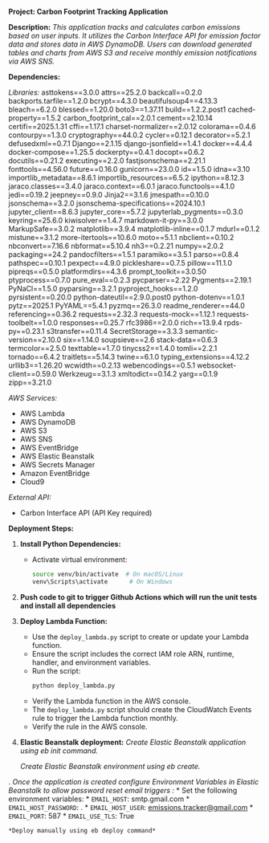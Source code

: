  **Project: Carbon Footprint Tracking Application**

 **Description:**
 *This application tracks and calculates carbon emissions based on user inputs. It utilizes the Carbon Interface API for emission factor data and stores data in AWS DynamoDB. Users can download generated tables and charts from AWS S3 and receive monthly emission notifications via AWS SNS.*

**Dependencies:**

*Libraries:*
asttokens==3.0.0
attrs==25.2.0
backcall==0.2.0
backports.tarfile==1.2.0
bcrypt==4.3.0
beautifulsoup4==4.13.3
bleach==6.2.0
blessed==1.20.0
boto3==1.37.11
build==1.2.2.post1
cached-property==1.5.2
carbon_footprint_cal==2.0.1
cement==2.10.14
certifi==2025.1.31
cffi==1.17.1
charset-normalizer==2.0.12
colorama==0.4.6
contourpy==1.3.0
cryptography==44.0.2
cycler==0.12.1
decorator==5.2.1
defusedxml==0.7.1
Django==2.1.15
django-jsonfield==1.4.1
docker==4.4.4
docker-compose==1.25.5
dockerpty==0.4.1
docopt==0.6.2
docutils==0.21.2
executing==2.2.0
fastjsonschema==2.21.1
fonttools==4.56.0
future==0.16.0
gunicorn==23.0.0
id==1.5.0
idna==3.10
importlib_metadata==8.6.1
importlib_resources==6.5.2
ipython==8.12.3
jaraco.classes==3.4.0
jaraco.context==6.0.1
jaraco.functools==4.1.0
jedi==0.19.2
jeepney==0.9.0
Jinja2==3.1.6
jmespath==0.10.0
jsonschema==3.2.0
jsonschema-specifications==2024.10.1
jupyter_client==8.6.3
jupyter_core==5.7.2
jupyterlab_pygments==0.3.0
keyring==25.6.0
kiwisolver==1.4.7
markdown-it-py==3.0.0
MarkupSafe==3.0.2
matplotlib==3.9.4
matplotlib-inline==0.1.7
mdurl==0.1.2
mistune==3.1.2
more-itertools==10.6.0
moto==5.1.1
nbclient==0.10.2
nbconvert==7.16.6
nbformat==5.10.4
nh3==0.2.21
numpy==2.0.2
packaging==24.2
pandocfilters==1.5.1
paramiko==3.5.1
parso==0.8.4
pathspec==0.10.1
pexpect==4.9.0
pickleshare==0.7.5
pillow==11.1.0
pipreqs==0.5.0
platformdirs==4.3.6
prompt_toolkit==3.0.50
ptyprocess==0.7.0
pure_eval==0.2.3
pycparser==2.22
Pygments==2.19.1
PyNaCl==1.5.0
pyparsing==3.2.1
pyproject_hooks==1.2.0
pyrsistent==0.20.0
python-dateutil==2.9.0.post0
python-dotenv==1.0.1
pytz==2025.1
PyYAML==5.4.1
pyzmq==26.3.0
readme_renderer==44.0
referencing==0.36.2
requests==2.32.3
requests-mock==1.12.1
requests-toolbelt==1.0.0
responses==0.25.7
rfc3986==2.0.0
rich==13.9.4
rpds-py==0.23.1
s3transfer==0.11.4
SecretStorage==3.3.3
semantic-version==2.10.0
six==1.14.0
soupsieve==2.6
stack-data==0.6.3
termcolor==2.5.0
texttable==1.7.0
tinycss2==1.4.0
tomli==2.2.1
tornado==6.4.2
traitlets==5.14.3
twine==6.1.0
typing_extensions==4.12.2
urllib3==1.26.20
wcwidth==0.2.13
webencodings==0.5.1
websocket-client==0.59.0
Werkzeug==3.1.3
xmltodict==0.14.2
yarg==0.1.9
zipp==3.21.0


*AWS Services:*
- AWS Lambda
- AWS DynamoDB
- AWS S3
- AWS SNS
- AWS EventBridge
- AWS Elastic Beanstalk
- AWS Secrets Manager
- Amazon EventBridge
- Cloud9

*External API:*
- Carbon Interface API (API Key required)

**Deployment Steps:**
1.  **Install Python Dependencies:**
    * Activate virtual environment:
        ```bash
        source venv/bin/activate  # On macOS/Linux
        venv\Scripts\activate      # On Windows
        ```
2. **Push code to git to trigger Github Actions which will run the unit tests and install all dependencies**

3.  **Deploy Lambda Function:**
    * Use the `deploy_lambda.py` script to create or update your Lambda function.
    * Ensure the script includes the correct IAM role ARN, runtime, handler, and environment variables.
    * Run the script:
        ```bash
        python deploy_lambda.py
        ```
    * Verify the Lambda function in the AWS console.
	* The `deploy_lambda.py` script should create the CloudWatch Events rule to trigger the Lambda function monthly.
    * Verify the rule in the AWS console.

4. **Elastic Beanstalk deployment:**
    *Create Elastic Beanstalk application using eb init command.*

    *Create Elastic Beanstalk environment using eb create.*

.   *Once the application is created configure Environment Variables in Elastic Beanstalk to allow password reset email triggers :*
    * Set the following environment variables:
        * `EMAIL_HOST`: smtp.gmail.com
        * `EMAIL_HOST_PASSWORD`: <app password>.
        * `EMAIL_HOST_USER`: emissions.tracker@gmail.com
        * `EMAIL_PORT`: 587
		* `EMAIL_USE_TLS`: True
		
	*Deploy manually using eb deploy command*


